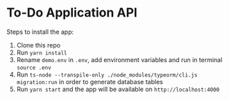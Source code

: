 # To-Do Application API

Steps to install the app:

1. Clone this repo
2. Run ```yarn install```
3. Rename ```demo.env``` in ```.env```, add environment variables and run in terminal ```source .env```
4. Run ```ts-node --transpile-only ./node_modules/typeorm/cli.js migration:run``` in order to generate database tables
5. Run ```yarn start``` and the app will be available on ```http://localhost:4000```
